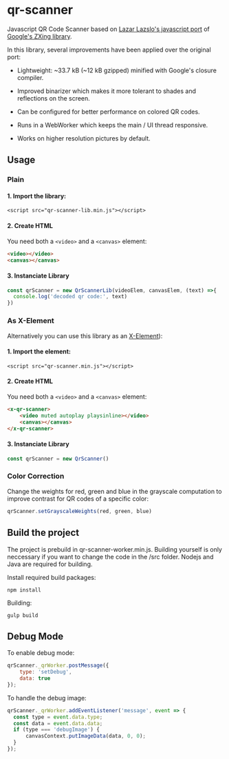 # qr-scanner

Javascript QR Code Scanner based on [Lazar Lazslo's javascript port](https://github.com/LazarSoft/jsqrcode) of [Google's ZXing library](https://github.com/zxing/zxing).

In this library, several improvements have been applied over the original port:

- Lightweight: ~33.7 kB (~12 kB gzipped) minified with Google's closure compiler.

- Improved binarizer which makes it more tolerant to shades and reflections on the screen.

- Can be configured for better performance on colored QR codes.

- Runs in a WebWorker which keeps the main / UI thread responsive.

- Works on higher resolution pictures by default.


## Usage

### Plain 

#### 1. Import the library:
```
<script src="qr-scanner-lib.min.js"></script>
```

#### 2. Create HTML
You need both a `<video>` and a `<canvas>` element: 
```html
<video></video>
<canvas></canvas>

```

#### 3. Instanciate Library
```js
const qrScanner = new QrScannerLib(videoElem, canvasElem, (text) =>{
  console.log('decoded qr code:', text)
})
```

### As X-Element
Alternatively you can use this library as an [X-Element](https://github.com/nimiq/x-element)):

#### 1. Import the element:
```
<script src="qr-scanner.min.js"></script>
```

#### 2. Create HTML
You need both a `<video>` and a `<canvas>` element: 
```html
<x-qr-scanner>
    <video muted autoplay playsinline></video>
    <canvas></canvas>
</x-qr-scanner>

```

#### 3. Instanciate Library
```js
const qrScanner = new QrScanner()
```


### Color Correction
Change the weights for red, green and blue in the grayscale computation to improve contrast for QR codes of a
specific color:

```js
qrScanner.setGrayscaleWeights(red, green, blue)
```

## Build the project
The project is prebuild in qr-scanner-worker.min.js. Building yourself is only neccessary if you want to change the code in
the /src folder. Nodejs and Java are required for building.

Install required build packages:
```batch
npm install
```

Building:
```batch
gulp build
```

## Debug Mode

To enable debug mode:
```js
qrScanner._qrWorker.postMessage({
    type: 'setDebug',
    data: true
});
```

To handle the debug image:
```js
qrScanner._qrWorker.addEventListener('message', event => {
  const type = event.data.type;
  const data = event.data.data;
  if (type === 'debugImage') {
      canvasContext.putImageData(data, 0, 0);
  }
});
```
